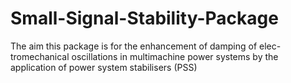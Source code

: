 # Small-Signal-Stability-Package
The aim this  package  is for the  enhancement of damping of elec- tromechanical oscillations in multimachine power systems by the application of power system stabilisers (PSS)
